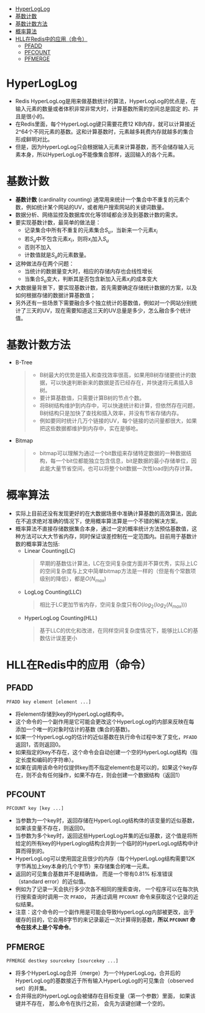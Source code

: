 - [HyperLogLog](#hyperloglog)
- [基数计数](#基数计数)
- [基数计数方法](#基数计数方法)
- [概率算法](#概率算法)
- [HLL在Redis中的应用（命令）](#hll在redis中的应用命令)
    - [PFADD](#pfadd)
    - [PFCOUNT](#pfcount)
    - [PFMERGE](#pfmerge)

# HyperLogLog

- Redis HyperLogLog是用来做基数统计的算法，HyperLogLog的优点是，在输入元素的数量或者体积非常非常大时，计算基数所需的空间总是固定 的、并且是很小的。
- 在Redis里面，每个HyperLogLog键只需要花费12 KB内存，就可以计算接近2^64个不同元素的基数。这和计算基数时，元素越多耗费内存就越多的集合形成鲜明对比。
- 但是，因为HyperLogLog只会根据输入元素来计算基数，而不会储存输入元素本身，所以HyperLogLog不能像集合那样，返回输入的各个元素。

# 基数计数

- **基数计数** (cardinality counting) 通常用来统计一个集合中不重复的元素个数，例如统计某个网站的UV，或者用户搜索网站的关键词数量。
- 数据分析、网络监控及数据库优化等领域都会涉及到基数计数的需求。
- 要实现基数计数，最简单的做法是：
    - 记录集合中所有不重复的元素集合$S_u$，当新来一个元素$x_i$
    - 若$S_u$中不包含元素$x_i$，则将$x_i$加入$S_u$
    - 否则不加入
    - 计数值就是$S_u$的元素数量。
- 这种做法存在两个问题：
    - 当统计的数据量变大时，相应的存储内存也会线性增长
    - 当集合$S_u$变大，判断其是否包含新加入元素$x_i$的成本变大
- 大数据量背景下，要实现基数计数，首先需要确定存储统计数据的方案，以及如何根据存储的数据计算基数值；
- 另外还有一些场景下需要融合多个独立统计的基数值，例如对一个网站分别统计了三天的UV，现在需要知道这三天的UV总量是多少，怎么融合多个统计值。

# 基数计数方法

- B-Tree
   > - B树最大的优势是插入和查找效率很高，如果用B树存储要统计的数据，可以快速判断新来的数据是否已经存在，并快速将元素插入B树。
   > - 要计算基数值，只需要计算B树的节点个数。
   > - 将B树结构维护到内存中，可以快速统计和计算，但依然存在问题，B树结构只是加快了查找和插入效率，并没有节省存储内存。
   > - 例如要同时统计几万个链接的UV，每个链接的访问量都很大，如果把这些数据都维护到内存中，实在是够呛。
- Bitmap
   > - bitmap可以理解为通过一个bit数组来存储特定数据的一种数据结构，每一个bit位都能独立包含信息，bit是数据的最小存储单位，因此能大量节省空间，也可以将整个bit数据一次性load到内存计算。

# 概率算法

- 实际上目前还没有发现更好的在大数据场景中准确计算基数的高效算法，因此在不追求绝对准确的情况下，使用概率算法算是一个不错的解决方案。
- 概率算法不直接存储数据集合本身，通过一定的概率统计方法预估基数值，这种方法可以大大节省内存，同时保证误差控制在一定范围内。目前用于基数计数的概率算法包括:
    - Linear Counting(LC)
        > 早期的基数估计算法，LC在空间复杂度方面并不算优秀，实际上LC的空间复杂度与上文中简单bitmap方法是一样的（但是有个常数项级别的降低），都是$O(N_{max})$
    - LogLog Counting(LLC)
        > 相比于LC更加节省内存，空间复杂度只有$O(log_2(log_2(N_{max})))$
    - HyperLogLog Counting(HLL)
        > 基于LLC的优化和改进，在同样空间复杂度情况下，能够比LLC的基数估计误差更小

# HLL在Redis中的应用（命令）

## PFADD

```
PFADD key element [element ...]
```
- 将element存储到key的HyperLogLog结构中。
- 这个命令的一个副作用是它可能会更改这个HyperLogLog的内部来反映在每添加一个唯一的对象时估计的基数 (集合的基数)。
- 如果一个HyperLogLog的估计的近似基数在执行命令过程中发了变化，`PFADD` 返回1，否则返回0。
- 如果指定的key不存在，这个命令会自动创建一个空的HyperLogLog结构（指定长度和编码的字符串）。
- 如果在调用该命令时仅提供key而不指定element也是可以的，如果这个key存在，则不会有任何操作，如果不存在，则会创建一个数据结构（返回1）

## PFCOUNT

```
PFCOUNT key [key ...]
```
- 当参数为一个key时，返回存储在HyperLogLog结构体的该变量的近似基数，如果该变量不存在，则返回0。
- 当参数为多个key时，返回这些HyperLogLog并集的近似基数，这个值是将所给定的所有key的HyperLoglog结构合并到一个临时的HyperLogLog结构中计算而得到的。
- HyperLogLog可以使用固定且很少的内存（每个HyperLogLog结构需要12K字节再加上key本身的几个字节）来存储集合的唯一元素。
- 返回的可见集合基数并不是精确值， 而是一个带有0.81% 标准错误（standard error）的近似值。
- 例如为了记录一天会执行多少次各不相同的搜索查询， 一个程序可以在每次执行搜索查询时调用一次 `PFADD`， 并通过调用 `PFCOUNT` 命令来获取这个记录的近似结果。
- 注意：这个命令的一个副作用是可能会导致HyperLogLog内部被更改，出于缓存的目的，它会用8字节的来记录最近一次计算得到基数，**所以 `PFCOUNT` 命令在技术上是个写命令**。

## PFMERGE

```
PFMERGE destkey sourcekey [sourcekey ...]
```
- 将多个HyperLogLog合并（merge）为一个HyperLogLog，合并后的HyperLogLog的基数接近于所有输入HyperLogLog的可见集合（observed set）的并集。
- 合并得出的HyperLogLog会被储存在目标变量（第一个参数）里面， 如果该键并不存在， 那么命令在执行之前， 会先为该键创建一个空的。